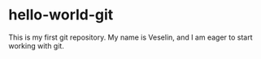 # hello-world-git
This is my first git repository.
My name is Veselin, and I am eager to start working with git.
